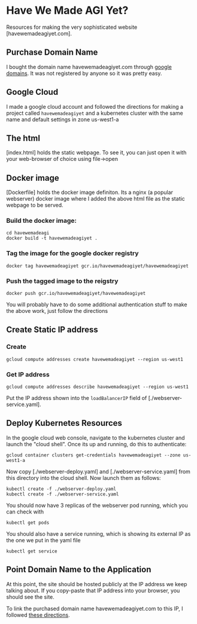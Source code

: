 # Have We Made AGI Yet?

Resources for making the very sophisticated website [havewemadeagiyet.com].

## Purchase Domain Name
I bought the domain name havewemadeagiyet.com through [google domains](https://domains.google/). It was not registered by anyone so it was pretty easy.

## Google Cloud
I made a google cloud account and followed the directions for making a project called `havewemadeagiyet` and a kubernetes cluster with the same name and default settings in zone us-west1-a


## The html
[index.html] holds the static webpage. To see it, you can just open it with your web-browser of choice using file->open

## Docker image
[Dockerfile] holds the docker image definiton. Its a nginx (a popular webserver) docker image where I added the above html file as the static webpage to be served.

### Build the docker image:
```
cd havewemadeagi
docker build -t havewemadeagiyet .
```

### Tag the image for the google docker registry
```
docker tag havewemadeagiyet gcr.io/havewemadeagiyet/havewemadeagiyet
```

### Push the tagged image to the reigstry
```
docker push gcr.io/havewemadeagiyet/havewemadeagiyet
```
You will probably have to do some additional authentication stuff to make the above work, just follow the directions

## Create Static IP address
### Create
```
gcloud compute addresses create havewemadeagiyet --region us-west1
```
### Get IP address
```
gcloud compute addresses describe havewemadeagiyet --region us-west1
```
Put the IP address shown into the `loadBalancerIP` field of [./webserver-service.yaml].

## Deploy Kubernetes Resources
In the google cloud web console, navigate to the kubernetes cluster and launch the "cloud shell". Once its up and running, do this to authenticate:
```
gcloud container clusters get-credentials havewemadeagiyet --zone us-west1-a
```
Now copy [./webserver-deploy.yaml] and [./webserver-service.yaml] from this directory into the cloud shell. Now launch them as follows:
```
kubectl create -f ./webserver-deploy.yaml
kubectl create -f ./webserver-service.yaml
```
You should now have 3 replicas of the webserver pod running, which you can check with
```
kubectl get pods
```
You should also have a service running, which is showing its external IP as the one we put in the yaml file
```
kubectl get service
```

## Point Domain Name to the Application
At this point, the site should be hosted publicly at the IP address we keep talking about. If you copy-paste that IP address into your browser, you should see the site.

To link the purchased domain name havewemadeagiyet.com to this IP, I followed [these directions](https://cloud.google.com/dns/docs/quickstart#create_a_new_record). 
